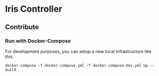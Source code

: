 # Iris Controller


## Contribute

### Run with Docker-Compose

For development purposes, you can setup a new local infrastructure like this.

```
docker-compose -f docker-compose.yml -f docker-compose.dev.yml up --build
```

